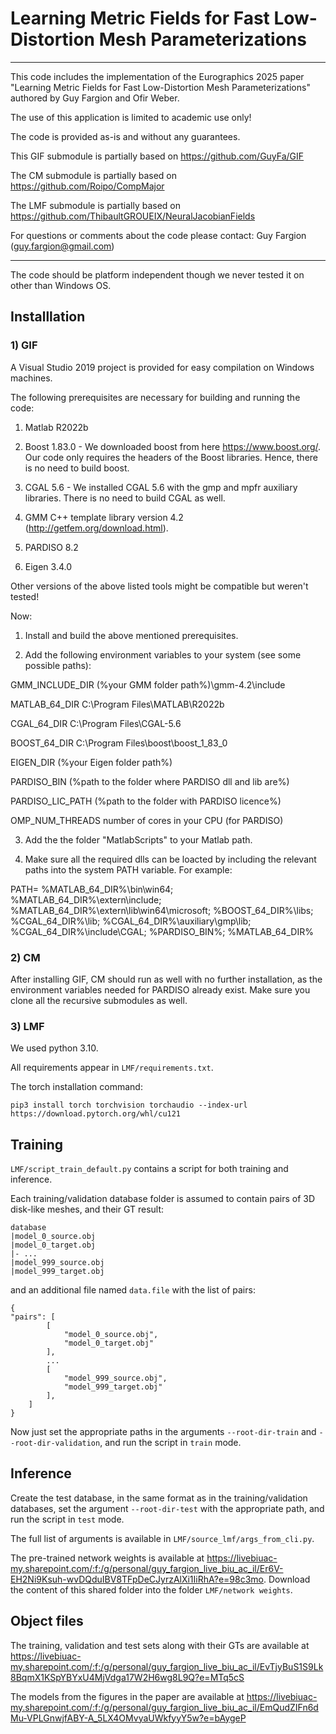 # Learning Metric Fields for Fast Low-Distortion Mesh Parameterizations
--------------------------------------------------------------------------------------------------------------------------------------------------------
This code includes the implementation of the Eurographics 2025 paper "Learning Metric Fields for Fast Low-Distortion Mesh Parameterizations" authored by Guy Fargion and Ofir Weber. 

The use of this application is limited to academic use only!

The code is provided as-is and without any guarantees.

This GIF submodule is partially based on https://github.com/GuyFa/GIF

The CM submodule is partially based on https://github.com/Roipo/CompMajor

The LMF submodule is partially based on https://github.com/ThibaultGROUEIX/NeuralJacobianFields

For questions or comments about the code please contact:
Guy Fargion (guy.fargion@gmail.com)

----------------------------------------------------------------------------
The code should be platform independent though we never tested it on other than Windows OS.

## Installlation

### 1) GIF
A Visual Studio 2019 project is provided for easy compilation on Windows machines.

The following prerequisites are necessary for building and running the code:

1) Matlab R2022b

2) Boost 1.83.0 - We downloaded boost from here https://www.boost.org/. Our code only requires the headers of the Boost libraries. Hence, there is no need to build boost.

3) CGAL 5.6 - We installed CGAL 5.6 with the gmp and mpfr auxiliary libraries. There is no need to build CGAL as well.

4) GMM C++ template library version 4.2 (http://getfem.org/download.html).

5) PARDISO 8.2

6) Eigen 3.4.0


Other versions of the above listed tools might be compatible but weren't tested!

Now:

1) Install and build the above mentioned prerequisites.

2) Add the following environment variables to your system (see some possible paths):

GMM_INCLUDE_DIR		  (%your GMM folder path%)\gmm-4.2\include

MATLAB_64_DIR		    C:\Program Files\MATLAB\R2022b

CGAL_64_DIR		      C:\Program Files\CGAL-5.6

BOOST_64_DIR		    C:\Program Files\boost\boost_1_83_0

EIGEN_DIR  		      (%your Eigen folder path%)

PARDISO_BIN         (%path to the folder where PARDISO dll and lib are%)

PARDISO_LIC_PATH    (%path to the folder with PARDISO licence%)

OMP_NUM_THREADS  	  number of cores in your CPU (for PARDISO)

3) Add the the folder "MatlabScripts" to your Matlab path.

4) Make sure all the required dlls can be loacted by including the relevant paths into the system PATH variable.
For example:

PATH=
%MATLAB_64_DIR%\bin\win64;
%MATLAB_64_DIR%\extern\include;
%MATLAB_64_DIR%\extern\lib\win64\microsoft;
%BOOST_64_DIR%\libs;
%CGAL_64_DIR%\lib;
%CGAL_64_DIR%\auxiliary\gmp\lib;
%CGAL_64_DIR%\include\CGAL;
%PARDISO_BIN%;
%MATLAB_64_DIR%

### 2) CM

After installing GIF, CM should run as well with no further installation, as the environment variables needed for PARDISO already exist. Make sure you clone all the recursive submodules as well.

### 3) LMF
We used python 3.10.

All requirements appear in ```LMF/requirements.txt```.

The torch installation command:
```shell
pip3 install torch torchvision torchaudio --index-url https://download.pytorch.org/whl/cu121
```

## Training
```LMF/script_train_default.py``` contains a script for both training and inference.

Each training/validation database folder is assumed to contain pairs of 3D disk-like meshes, and their GT result:

```
database
|model_0_source.obj
|model_0_target.obj
|- ...
|model_999_source.obj
|model_999_target.obj
```

and an additional file named ```data.file``` with the list of pairs:

```
{
"pairs": [
        [
            "model_0_source.obj",
            "model_0_target.obj"
        ],
        ...
        [
            "model_999_source.obj",
            "model_999_target.obj"
        ],
    ]
}
```

Now just set the appropriate paths in the arguments ```--root-dir-train``` and ```--root-dir-validation```, and run the script in ```train``` mode.

## Inference
Create the test database, in the same format as in the training/validation databases, set the argument ```--root-dir-test``` with the appropriate path, and run the script in ```test``` mode.


The full list of arguments is available in ```LMF/source_lmf/args_from_cli.py```.

The pre-trained network weights is available at https://livebiuac-my.sharepoint.com/:f:/g/personal/guy_fargion_live_biu_ac_il/Er6V-EH2Ni9Ksuh-wvDQduIBV8TFpDeCJyrzAlXi1IiRhA?e=98c3mo. Download the content of this shared folder into the folder ```LMF/network weights```.

## Object files
The training, validation and test sets along with their GTs are available at https://livebiuac-my.sharepoint.com/:f:/g/personal/guy_fargion_live_biu_ac_il/EvTjyBuS1S9Lk8BqmX1KSpYBYxU4MjVdga17W2H6wg8L9Q?e=MTq5cS

The models from the figures in the paper are available at https://livebiuac-my.sharepoint.com/:f:/g/personal/guy_fargion_live_biu_ac_il/EmQudZIFn6dMu-VPLGnwjfABY-A_5LX4OMvyaUWkfyyY5w?e=bAygeP
